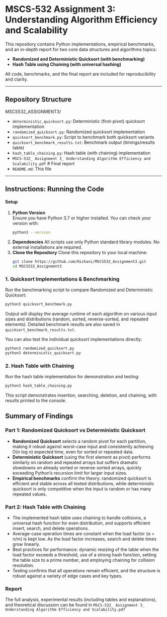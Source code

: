 # MSCS-532 Assignment 3: Understanding Algorithm Efficiency and Scalability

This repository contains Python implementations, empirical benchmarks, and an in-depth report for two core data structures and algorithms topics:

- **Randomized and Deterministic Quicksort (with benchmarking)**
- **Hash Table using Chaining (with universal hashing)**

All code, benchmarks, and the final report are included for reproducibility and clarity.

---

## Repository Structure

MSCS532_ASSIGNMENT3/
- `deterministic_quicksort.py`: Deterministic (first-pivot) quicksort implementation
- `randomized_quicksort.py`: Randomized quicksort implementation
- `quicksort_benchmark.py`: Script to benchmark both quicksort variants
- `quicksort_benchmark_results.txt`: Benchmark output (timings/results table)
- `hash_table_chaining.py`: Hash table (with chaining) implementation
- `MSCS-532_ Assignment 3_ Understanding Algorithm Efficiency and Scalability.pdf` # Final report
- `README.md`: This file

---

## Instructions: Running the Code

#### Setup
1. **Python Version**  
   Ensure you have Python 3.7 or higher installed. You can check your version with:
   ```bash
   python3 --version
   ```
2. **Dependencies**
All scripts use only Python standard library modules. No external installations are required.
3. **Clone the Repository**
   Clone this repository to your local machine:
   ```bash
   git clone https://github.com/Oishani/MSCS532_Assignment3.git
   cd MSCS532_Assignment3
   ```

### 1. Quicksort Implementations & Benchmarking

Run the benchmarking script to compare Randomized and Deterministic Quicksort:
```bash
python3 quicksort_benchmark.py
```
Output will display the average runtime of each algorithm on various input sizes and distributions (random, sorted, reverse-sorted, and repeated elements).
Detailed benchmark results are also saved in `quicksort_benchmark_results.txt`.

You can also test the individual quicksort implementations directly:
```bash
python3 randomized_quicksort.py
python3 deterministic_quicksort.py
```

### 2. Hash Table with Chaining

Run the hash table implementation for demonstration and testing:
```bash
python3 hash_table_chaining.py
```
This script demonstrates insertion, searching, deletion, and chaining, with results printed to the console.

## Summary of Findings

### Part 1: Randomized Quicksort vs Deterministic Quicksort

- **Randomized Quicksort** selects a random pivot for each partition, making it robust against worst-case input and consistently achieving O(n log n) expected time, even for sorted or repeated data.
- **Deterministic Quicksort** (using the first element as pivot) performs similarly on random and repeated arrays but suffers dramatic slowdowns on already sorted or reverse-sorted arrays, quickly exceeding Python’s recursion limit for larger input sizes.
- **Empirical benchmarks** confirm the theory: randomized quicksort is efficient and stable across all tested distributions, while deterministic quicksort is only competitive when the input is random or has many repeated values.

### Part 2: Hash Table with Chaining

- The implemented hash table uses chaining to handle collisions, a universal hash function for even distribution, and supports efficient insert, search, and delete operations.
- Average-case operation times are constant when the load factor (α = n/m) is kept low. As the load factor increases, search and delete times grow linearly.
- Best practices for performance: dynamic resizing of the table when the load factor exceeds a threshold, use of a strong hash function, setting the table size to a prime number, and employing chaining for collision resolution.
- Testing confirms that all operations remain efficient, and the structure is robust against a variety of edge cases and key types.

### Report
The full analysis, experimental results (including tables and explanations), and theoretical discussion can be found in `MSCS-532_ Assignment 3_ Understanding Algorithm Efficiency and Scalability.pdf`
